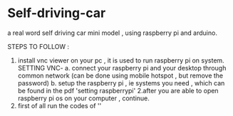 # Self-driving-car
a real word self driving car mini model , using raspberry pi and arduino.

  STEPS TO FOLLOW :
1. install vnc viewer on your pc , it is used to run raspberry pi on system. 
   SETTING VNC-
    a. connect your raspberry pi and your desktop through common network (can be done using mobile hotspot , but remove the password)
    b. setup the raspberry pi , ie systems you need , which can be found in the pdf 'setting raspberrypi'
2.after you are able to open raspberry pi os on your computer , continue.
3. first of all run the codes of ''
